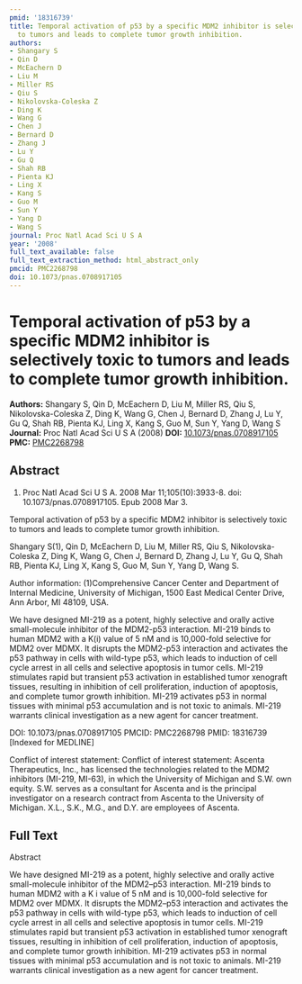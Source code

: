```yaml
---
pmid: '18316739'
title: Temporal activation of p53 by a specific MDM2 inhibitor is selectively toxic
  to tumors and leads to complete tumor growth inhibition.
authors:
- Shangary S
- Qin D
- McEachern D
- Liu M
- Miller RS
- Qiu S
- Nikolovska-Coleska Z
- Ding K
- Wang G
- Chen J
- Bernard D
- Zhang J
- Lu Y
- Gu Q
- Shah RB
- Pienta KJ
- Ling X
- Kang S
- Guo M
- Sun Y
- Yang D
- Wang S
journal: Proc Natl Acad Sci U S A
year: '2008'
full_text_available: false
full_text_extraction_method: html_abstract_only
pmcid: PMC2268798
doi: 10.1073/pnas.0708917105
---
```


# Temporal activation of p53 by a specific MDM2 inhibitor is selectively toxic to tumors and leads to complete tumor growth inhibition.
**Authors:** Shangary S, Qin D, McEachern D, Liu M, Miller RS, Qiu S, Nikolovska-Coleska Z, Ding K, Wang G, Chen J, Bernard D, Zhang J, Lu Y, Gu Q, Shah RB, Pienta KJ, Ling X, Kang S, Guo M, Sun Y, Yang D, Wang S
**Journal:** Proc Natl Acad Sci U S A (2008)
**DOI:** [10.1073/pnas.0708917105](https://doi.org/10.1073/pnas.0708917105)
**PMC:** [PMC2268798](https://www.ncbi.nlm.nih.gov/pmc/articles/PMC2268798/)

## Abstract

1. Proc Natl Acad Sci U S A. 2008 Mar 11;105(10):3933-8. doi: 
10.1073/pnas.0708917105. Epub 2008 Mar 3.

Temporal activation of p53 by a specific MDM2 inhibitor is selectively toxic to 
tumors and leads to complete tumor growth inhibition.

Shangary S(1), Qin D, McEachern D, Liu M, Miller RS, Qiu S, Nikolovska-Coleska 
Z, Ding K, Wang G, Chen J, Bernard D, Zhang J, Lu Y, Gu Q, Shah RB, Pienta KJ, 
Ling X, Kang S, Guo M, Sun Y, Yang D, Wang S.

Author information:
(1)Comprehensive Cancer Center and Department of Internal Medicine, University 
of Michigan, 1500 East Medical Center Drive, Ann Arbor, MI 48109, USA.

We have designed MI-219 as a potent, highly selective and orally active 
small-molecule inhibitor of the MDM2-p53 interaction. MI-219 binds to human MDM2 
with a K(i) value of 5 nM and is 10,000-fold selective for MDM2 over MDMX. It 
disrupts the MDM2-p53 interaction and activates the p53 pathway in cells with 
wild-type p53, which leads to induction of cell cycle arrest in all cells and 
selective apoptosis in tumor cells. MI-219 stimulates rapid but transient p53 
activation in established tumor xenograft tissues, resulting in inhibition of 
cell proliferation, induction of apoptosis, and complete tumor growth 
inhibition. MI-219 activates p53 in normal tissues with minimal p53 accumulation 
and is not toxic to animals. MI-219 warrants clinical investigation as a new 
agent for cancer treatment.

DOI: 10.1073/pnas.0708917105
PMCID: PMC2268798
PMID: 18316739 [Indexed for MEDLINE]

Conflict of interest statement: Conflict of interest statement: Ascenta 
Therapeutics, Inc., has licensed the technologies related to the MDM2 inhibitors 
(MI-219, MI-63), in which the University of Michigan and S.W. own equity. S.W. 
serves as a consultant for Ascenta and is the principal investigator on a 
research contract from Ascenta to the University of Michigan. X.L., S.K., M.G., 
and D.Y. are employees of Ascenta.

## Full Text

Abstract

We have designed MI-219 as a potent, highly selective and orally active small-molecule inhibitor of the MDM2–p53 interaction. MI-219 binds to human MDM2 with a K i value of 5 nM and is 10,000-fold selective for MDM2 over MDMX. It disrupts the MDM2–p53 interaction and activates the p53 pathway in cells with wild-type p53, which leads to induction of cell cycle arrest in all cells and selective apoptosis in tumor cells. MI-219 stimulates rapid but transient p53 activation in established tumor xenograft tissues, resulting in inhibition of cell proliferation, induction of apoptosis, and complete tumor growth inhibition. MI-219 activates p53 in normal tissues with minimal p53 accumulation and is not toxic to animals. MI-219 warrants clinical investigation as a new agent for cancer treatment.
